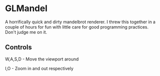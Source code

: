 GLMandel
========
A horrifically quick and dirty mandelbrot renderer.
I threw this together in a couple of hours for fun with little care for good programming practices.
Don't judge me on it.

Controls
--------
W,A,S,D - Move the viewport around

I,O - Zoom in and out respectively

